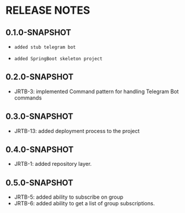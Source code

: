 # RELEASE NOTES

## 0.1.0-SNAPSHOT

*     added stub telegram bot
*     added SpringBoot skeleton project

## 0.2.0-SNAPSHOT

*   JRTB-3: implemented Command pattern for handling Telegram Bot commands

## 0.3.0-SNAPSHOT

*   JRTB-13: added deployment process to the project

## 0.4.0-SNAPSHOT

*   JRTB-1: added repository layer.

## 0.5.0-SNAPSHOT

*   JRTB-5: added ability to subscribe on group
*   JRTB-6: added ability to get a list of group subscriptions.